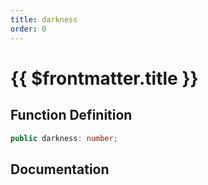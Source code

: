 ```yaml
---
title: darkness
order: 0
---
```


# {{ $frontmatter.title }}

## Function Definition

```ts
public darkness: number;
```

## Documentation

<!--@include: ./parts/darkness.md-->
